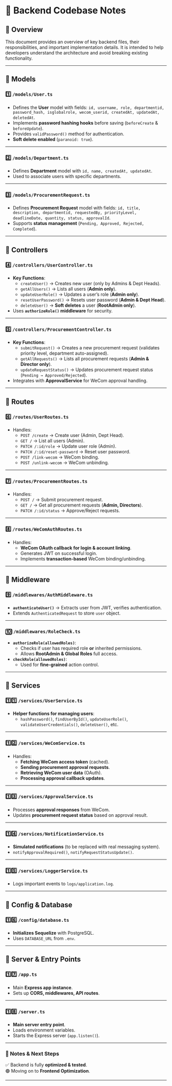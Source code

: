 # 🚀 Backend Codebase Notes

## 📌 Overview
This document provides an overview of key backend files, their responsibilities, and important implementation details. It is intended to help developers understand the architecture and avoid breaking existing functionality.

---

## **📂 Models**

### **1️⃣ `/models/User.ts`**
- Defines the **User** model with fields: `id, username, role, departmentid, password_hash, isglobalrole, wecom_userid, createdAt, updatedAt, deletedAt`.
- Implements **password hashing hooks** before saving (`beforeCreate` & `beforeUpdate`).
- Provides `validPassword()` method for authentication.
- **Soft delete enabled** (`paranoid: true`).

---

### **2️⃣ `/models/Department.ts`**
- Defines **Department** model with `id, name, createdAt, updatedAt`.
- Used to associate users with specific departments.

---

### **3️⃣ `/models/ProcurementRequest.ts`**
- Defines **Procurement Request** model with fields: `id, title, description, departmentid, requestedBy, priorityLevel, deadlineDate, quantity, status, approvalId`.
- Supports **status management** (`Pending, Approved, Rejected, Completed`).

---

## **📂 Controllers**

### **4️⃣ `/controllers/UserController.ts`**
- **Key Functions**:
  - `createUser()` → Creates new user (only by Admins & Dept Heads).
  - `getAllUsers()` → Lists all users (**Admin only**).
  - `updateUserRole()` → Updates a user’s role (**Admin only**).
  - `resetUserPassword()` → Resets user password (**Admin & Dept Head**).
  - `deleteUser()` → **Soft deletes** a user (**RootAdmin only**).
- Uses **`authorizeRole()` middleware** for security.

---

### **5️⃣ `/controllers/ProcurementController.ts`**
- **Key Functions**:
  - `submitRequest()` → Creates a new procurement request (validates priority level, department auto-assigned).
  - `getAllRequests()` → Lists all procurement requests (**Admin & Director only**).
  - `updateRequestStatus()` → Updates procurement request status (`Pending → Approved/Rejected`).
- Integrates with **ApprovalService** for WeCom approval handling.

---

## **📂 Routes**

### **6️⃣ `/routes/UserRoutes.ts`**
- Handles:
  - `POST /create` → Create user (Admin, Dept Head).
  - `GET /` → List all users (Admin).
  - `PATCH /:id/role` → Update user role (Admin).
  - `PATCH /:id/reset-password` → Reset user password.
  - `POST /link-wecom` → WeCom binding.
  - `POST /unlink-wecom` → WeCom unbinding.

---

### **7️⃣ `/routes/ProcurementRoutes.ts`**
- Handles:
  - `POST /` → Submit procurement request.
  - `GET /` → Get all procurement requests (**Admin, Directors**).
  - `PATCH /:id/status` → Approve/Reject requests.

---

### **8️⃣ `/routes/WeComAuthRoutes.ts`**
- Handles:
  - **WeCom OAuth callback for login & account linking**.
  - Generates JWT on successful login.
  - Implements **transaction-based** WeCom binding/unbinding.

---

## **📂 Middleware**

### **9️⃣ `/middlewares/AuthMiddleware.ts`**
- **`authenticateUser()`** → Extracts user from JWT, verifies authentication.
- Extends `AuthenticatedRequest` to store `user` object.

---

### **🔟 `/middlewares/RoleCheck.ts`**
- **`authorizeRole(allowedRoles)`**:
  - Checks if user has required role **or** inherited permissions.
  - Allows **RootAdmin & Global Roles** full access.
- **`checkRole(allowedRoles)`**:
  - Used for **fine-grained** action control.

---

## **📂 Services**

### **1️⃣1️⃣ `/services/UserService.ts`**
- **Helper functions for managing users**:
  - `hashPassword()`, `findUserById()`, `updateUserRole()`, `validateUserCredentials()`, `deleteUser()`, etc.

---

### **1️⃣2️⃣ `/services/WeComService.ts`**
- Handles:
  - **Fetching WeCom access token** (cached).
  - **Sending procurement approval requests**.
  - **Retrieving WeCom user data** (OAuth).
  - **Processing approval callback updates**.

---

### **1️⃣3️⃣ `/services/ApprovalService.ts`**
- Processes **approval responses** from WeCom.
- Updates **procurement request status** based on approval result.

---

### **1️⃣4️⃣ `/services/NotificationService.ts`**
- **Simulated notifications** (to be replaced with real messaging system).
- `notifyApprovalRequired()`, `notifyRequestStatusUpdate()`.

---

### **1️⃣5️⃣ `/services/LoggerService.ts`**
- Logs important events to `logs/application.log`.

---

## **📂 Config & Database**

### **1️⃣6️⃣ `/config/database.ts`**
- **Initializes Sequelize** with PostgreSQL.
- Uses `DATABASE_URL` from `.env`.

---

## **📂 Server & Entry Points**

### **1️⃣7️⃣ `/app.ts`**
- Main **Express app instance**.
- Sets up **CORS, middlewares, API routes**.

---

### **1️⃣8️⃣ `/server.ts`**
- **Main server entry point**.
- Loads environment variables.
- Starts the Express server (`app.listen()`).

---

### **📝 Notes & Next Steps**
✅ Backend is fully **optimized & tested**.  
🟢 Moving on to **Frontend Optimization**.

---

